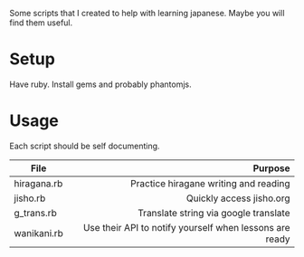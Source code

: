Some scripts that I created to help with learning japanese. Maybe you will find them useful.

# Setup
Have ruby.
Install gems and probably phantomjs.

# Usage
Each script should be self documenting.

|File|Purpose|
|-|-:|
|hiragana.rb | Practice hiragane writing and reading|
|jisho.rb | Quickly access jisho.org |
|g_trans.rb | Translate string via google translate |
|wanikani.rb | Use their API to notify yourself when lessons are ready |